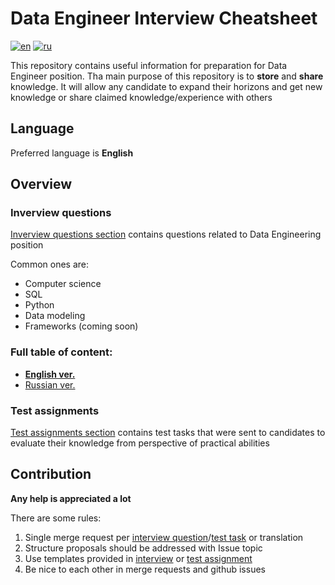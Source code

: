 # Data Engineer Interview Cheatsheet

[![en](https://img.shields.io/badge/lang-en-red.svg)](https://github.com/nikitazavadsky/de_cheatsheet/blob/master/README.md)
[![ru](https://img.shields.io/badge/lang-ru-blue.svg)](https://github.com/nikitazavadsky/de_cheatsheet/blob/master/README.ru.md)

This repository contains useful information for preparation for Data Engineer position. Tha main purpose of this repository is to **store** and **share** knowledge. It will allow any candidate to expand their horizons and get new knowledge or share claimed knowledge/experience with others

## Language

Preferred language is **English**

## Overview

### Inverview questions

[Inverview questions section](./interview/) contains questions related to Data Engineering position

Common ones are:

* Computer science
* SQL
* Python
* Data modeling
* Frameworks (coming soon)

### Full table of content:

* [**English ver.**](toc.md)
* [Russian ver.](toc.ru.md)

### Test assignments

[Test assignments section](./test_assignment/) contains test tasks that were sent to candidates to evaluate their knowledge from perspective of practical abilities

## Contribution

**Any help is appreciated a lot**

There are some rules:

1. Single merge request per [interview question](#inverview-questions)/[test task](#test-assignments) or translation
2. Structure proposals should be addressed with Issue topic
3. Use templates provided in [interview](./interview/) or [test assignment](./test_assignment/)
4. Be nice to each other in merge requests and github issues
